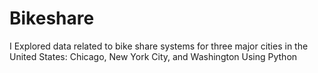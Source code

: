 # Bikeshare
I Explored data related to bike share systems for three major cities in the United States: Chicago, New York City, and Washington
Using Python
